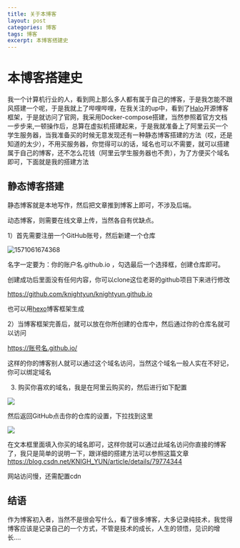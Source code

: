 ```yaml
---
title: 关于本博客
layout: post
categories: 博客
tags: 博客
excerpt: 本博客搭建史
---
```


# 本博客搭建史

我一个计算机行业的人，看到网上那么多人都有属于自己的博客，于是我怎能不跟风搭建一个呢，于是我就上了哔哩哔哩，在我关注的up中，看到了[Halo](<https://halo.run/>)开源博客框架，于是就访问了官网，我采用Docker-compose搭建，当然参照着官方文档一步步来,一顿操作后，总算在虚拟机搭建起来，于是我就准备上了阿里云买一个学生服务器，当我准备买的时候无意发现还有一种静态博客搭建的方法（哎，还是知道的太少），不用买服务器，你觉得可以的话，域名也可以不需要，就可以搭建属于自己的博客，还不怎么花钱（阿里云学生服务器也不贵），为了方便买个域名即可，下面就是我的搭建方法

## 静态博客搭建

静态博客就是本地写作，然后把文章推到博客上即可，不涉及后端。

动态博客，则需要在线文章上传，当然各自有优缺点。

1）首先需要注册一个GitHub账号，然后新建一个仓库

![1571061674368](https://note.youdao.com/yws/public/resource/2455f01fb63a704d3f8694628db9b48a/xmlnote/D3B186B4ED0F4F94A370830F7835C0F7/979)

名字一定要为：你的账户名.github.io ，勾选最后一个选择框，创建仓库即可。

创建成功后里面没有任何内容，你可以clone这位老哥的github项目下来进行修改

https://github.com/knightyun/knightyun.github.io

也可以用[hexo](<https://hexo.io/zh-cn/>)博客框架生成

2）当博客框架完善后，就可以放在你所创建的仓库中，然后通过你的仓库名就可以访问

https://账号名.github.io/

这样的你的博客别人就可以通过这个域名访问，当然这个域名一般人实在不好记，你可以绑定域名



3) 购买你喜欢的域名，我是在阿里云购买的，然后进行如下配置

![](https://note.youdao.com/yws/public/resource/2455f01fb63a704d3f8694628db9b48a/xmlnote/0146F1388CF948FDB9227DD0BB219E54/983)



然后返回GitHub点击你的仓库的设置，下拉找到这里

![](https://note.youdao.com/yws/public/resource/2455f01fb63a704d3f8694628db9b48a/xmlnote/5BB8B406C6304B5081FE4D59869C6E4E/985)

在文本框里面填入你买的域名即可，这样你就可以通过此域名访问你直接的博客了，我只是简单的说明一下，跟详细的搭建方法可以参照这篇文章<https://blog.csdn.net/KNIGH_YUN/article/details/79774344>

网站访问慢，还需配置cdn

## 结语

作为博客初入者，当然不是很会写什么，看了很多博客，大多记录纯技术，我觉得博客应该是记录自己的一个方式，不管是技术的成长，人生的领悟，见识的增长....



